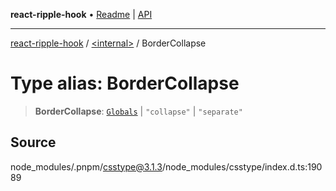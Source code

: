 **react-ripple-hook** • [Readme](../../README.md) \| [API](../../globals.md)

---

[react-ripple-hook](../../README.md) / [\<internal\>](../README.md) / BorderCollapse

# Type alias: BorderCollapse

> **BorderCollapse**: [`Globals`](Globals.md) \| `"collapse"` \| `"separate"`

## Source

node_modules/.pnpm/csstype@3.1.3/node_modules/csstype/index.d.ts:19089
